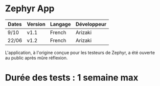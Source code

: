# Zephyr App

| Dates   |     Version        |       Langage     |    Développeur    |
| ------- | ------------------ | ----------------- | ----------------- |
| 9/10    |      v1.1          |       French      |       Arizaki     |
| 22/06   |      v1.2          |       French      |       Arizaki     |

L'application, à l'origine conçue pour les testeurs de Zephyr, a été ouverte au public après mûre réflexion.

# Durée des tests : 1 semaine max
